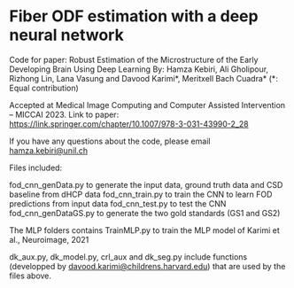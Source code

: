 # Fiber ODF estimation with a deep neural network

Code for paper: Robust Estimation of the Microstructure of the Early Developing Brain Using Deep Learning By: Hamza Kebiri, Ali Gholipour, Rizhong Lin, Lana Vasung and Davood Karimi*, Meritxell Bach Cuadra* (*: Equal contribution)



Accepted at Medical Image Computing and Computer Assisted Intervention – MICCAI 2023.
Link to paper: https://link.springer.com/chapter/10.1007/978-3-031-43990-2_28

If you have any questions about the code, please email hamza.kebiri@unil.ch

Files included:

fod_cnn_genData.py to generate the input data, ground truth data and CSD baseline from dHCP data
fod_cnn_train.py to train the CNN to learn FOD predictions from input data
fod_cnn_test.py to test the CNN 
fod_cnn_genDataGS.py to generate the two gold standards (GS1 and GS2)

The MLP folders contains TrainMLP.py to train the MLP model of Karimi et al., Neuroimage, 2021

dk_aux.py, dk_model.py, crl_aux and dk_seg.py include functions (developped by davood.karimi@childrens.harvard.edu) that are used by the files above.
